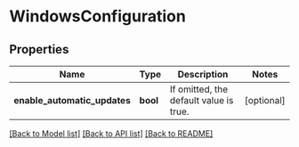 # WindowsConfiguration

## Properties
Name | Type | Description | Notes
------------ | ------------- | ------------- | -------------
**enable_automatic_updates** | **bool** | If omitted, the default value is true. | [optional] 

[[Back to Model list]](../README.md#documentation-for-models) [[Back to API list]](../README.md#documentation-for-api-endpoints) [[Back to README]](../README.md)


